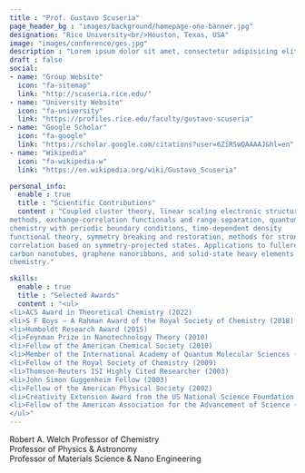 ```yaml
---
title : "Prof. Gustavo Scuseria"
page_header_bg : "images/background/homepage-one-banner.jpg"
designation: "Rice University<br/>Houston, Texas, USA"
image: "images/conference/ges.jpg"
description : "Lorem ipsum dolor sit amet, consectetur adipisicing elit. Maiores, velit."
draft : false
social:
- name: "Group Website"
  icon: "fa-sitemap"
  link: "http://scuseria.rice.edu/"
- name: "University Website"
  icon: "fa-university"
  link: "https://profiles.rice.edu/faculty/gustavo-scuseria"
- name: "Google Scholar"
  icon: "fa-google"
  link: "https://scholar.google.com/citations?user=6ZiRSwQAAAAJ&hl=en"
- name: "Wikipedia"
  icon: "fa-wikipedia-w"
  link: "https://en.wikipedia.org/wiki/Gustavo_Scuseria"

personal_info:
  enable : true
  title : "Scientific Contributions"
  content : "Coupled cluster theory, linear scaling electronic structure
methods, exchange-correlation functionals and range separation, quantum
chemistry with periodic boundary conditions, time-dependent density
functional theory, symmetry breaking and restoration, methods for strong
correlation based on symmetry-projected states. Applications to fullerenes,
carbon nanotubes, graphene nanoribbons, and solid-state heavy elements
chemistry."

skills:
  enable : true
  title : "Selected Awards"
  content : "<ul>
<li>ACS Award in Theoretical Chemistry (2022)
<li>S F Boys – A Rahman Award of the Royal Society of Chemistry (2018).
<li>Humboldt Research Award (2015)
<li>Feynman Prize in Nanotechnology Theory (2010)
<li>Fellow of the American Chemical Society (2010)
<li>Member of the International Academy of Quantum Molecular Sciences (2009)
<li>Fellow of the Royal Society of Chemistry (2009)
<li>Thomson-Reuters ISI Highly Cited Researcher (2003)
<li>John Simon Guggenheim Fellow (2003)
<li>Fellow of the American Physical Society (2002)
<li>Creativity Extension Award from the US National Science Foundation (2002)
<li>Fellow of the American Association for the Advancement of Science (1999)
</ul>"
---
```

Robert A. Welch Professor of Chemistry<br/>
Professor of Physics & Astronomy<br/>
Professor of Materials Science & Nano Engineering<br/>

